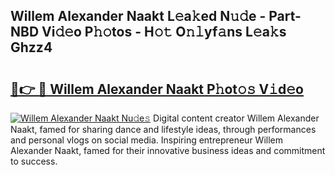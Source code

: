 ## Willem Alexander Naakt L𝚎a𝚔ed N𝚞𝚍e - Part-NBD Vi𝚍𝚎o P𝚑𝚘tos - H𝚘𝚝 O𝚗𝚕yf𝚊ns L𝚎a𝚔s Ghzz4

# <h2><a href="http://kf217x.oniu.top/?m=Willem+Alexander+Naakt">🔗👉 🔴 Willem Alexander Naakt P𝚑ot𝚘𝚜 V𝚒d𝚎o</a></h2>

[![Willem Alexander Naakt Nu𝚍e𝚜](https://i.imgur.com/0qMVB7G.gif)](http://kf217x.oniu.top/?m=Willem+Alexander+Naakt)
Digital content creator Willem Alexander Naakt, famed for sharing dance and lifestyle ideas, through performances and personal vlogs on social media. Inspiring entrepreneur Willem Alexander Naakt, famed for their innovative business ideas and commitment to success.  
